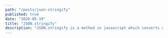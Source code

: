 ```yaml
---
path: "/posts/json-stringify"
published: true
date: "2020-05-19"
title: "JSON.stringify"
description: "JSON.stringify is a method in javascript which converts a value (Eg: Object) to a JSON string."
---
```

